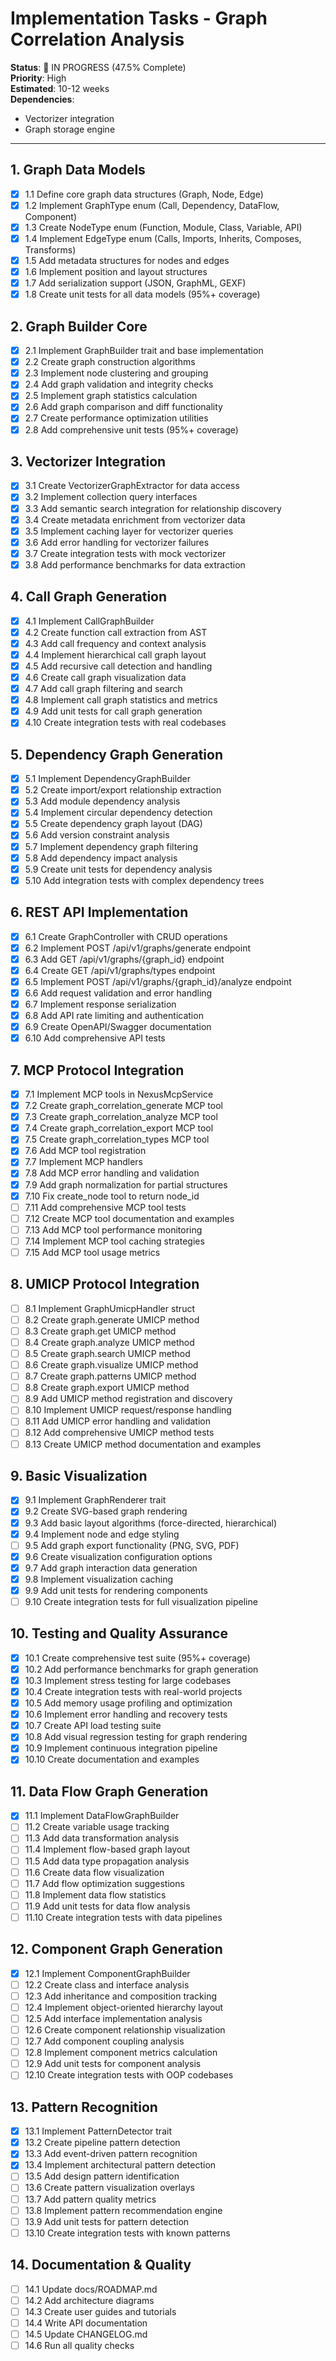 # Implementation Tasks - Graph Correlation Analysis

**Status**: 🔄 IN PROGRESS (47.5% Complete)  
**Priority**: High  
**Estimated**: 10-12 weeks  
**Dependencies**: 
- Vectorizer integration
- Graph storage engine

---

## 1. Graph Data Models

- [x] 1.1 Define core graph data structures (Graph, Node, Edge)
- [x] 1.2 Implement GraphType enum (Call, Dependency, DataFlow, Component)
- [x] 1.3 Create NodeType enum (Function, Module, Class, Variable, API)
- [x] 1.4 Implement EdgeType enum (Calls, Imports, Inherits, Composes, Transforms)
- [x] 1.5 Add metadata structures for nodes and edges
- [x] 1.6 Implement position and layout structures
- [x] 1.7 Add serialization support (JSON, GraphML, GEXF)
- [x] 1.8 Create unit tests for all data models (95%+ coverage)

## 2. Graph Builder Core

- [x] 2.1 Implement GraphBuilder trait and base implementation
- [x] 2.2 Create graph construction algorithms
- [x] 2.3 Implement node clustering and grouping
- [x] 2.4 Add graph validation and integrity checks
- [x] 2.5 Implement graph statistics calculation
- [x] 2.6 Add graph comparison and diff functionality
- [x] 2.7 Create performance optimization utilities
- [x] 2.8 Add comprehensive unit tests (95%+ coverage)

## 3. Vectorizer Integration

- [x] 3.1 Create VectorizerGraphExtractor for data access
- [x] 3.2 Implement collection query interfaces
- [x] 3.3 Add semantic search integration for relationship discovery
- [x] 3.4 Create metadata enrichment from vectorizer data
- [x] 3.5 Implement caching layer for vectorizer queries
- [x] 3.6 Add error handling for vectorizer failures
- [x] 3.7 Create integration tests with mock vectorizer
- [x] 3.8 Add performance benchmarks for data extraction

## 4. Call Graph Generation

- [x] 4.1 Implement CallGraphBuilder
- [x] 4.2 Create function call extraction from AST
- [x] 4.3 Add call frequency and context analysis
- [x] 4.4 Implement hierarchical call graph layout
- [x] 4.5 Add recursive call detection and handling
- [x] 4.6 Create call graph visualization data
- [x] 4.7 Add call graph filtering and search
- [x] 4.8 Implement call graph statistics and metrics
- [x] 4.9 Add unit tests for call graph generation
- [x] 4.10 Create integration tests with real codebases

## 5. Dependency Graph Generation

- [x] 5.1 Implement DependencyGraphBuilder
- [x] 5.2 Create import/export relationship extraction
- [x] 5.3 Add module dependency analysis
- [x] 5.4 Implement circular dependency detection
- [x] 5.5 Create dependency graph layout (DAG)
- [x] 5.6 Add version constraint analysis
- [x] 5.7 Implement dependency graph filtering
- [x] 5.8 Add dependency impact analysis
- [x] 5.9 Create unit tests for dependency analysis
- [x] 5.10 Add integration tests with complex dependency trees

## 6. REST API Implementation

- [x] 6.1 Create GraphController with CRUD operations
- [x] 6.2 Implement POST /api/v1/graphs/generate endpoint
- [x] 6.3 Add GET /api/v1/graphs/{graph_id} endpoint
- [x] 6.4 Create GET /api/v1/graphs/types endpoint
- [x] 6.5 Implement POST /api/v1/graphs/{graph_id}/analyze endpoint
- [x] 6.6 Add request validation and error handling
- [x] 6.7 Implement response serialization
- [x] 6.8 Add API rate limiting and authentication
- [x] 6.9 Create OpenAPI/Swagger documentation
- [x] 6.10 Add comprehensive API tests

## 7. MCP Protocol Integration

- [x] 7.1 Implement MCP tools in NexusMcpService
- [x] 7.2 Create graph_correlation_generate MCP tool
- [x] 7.3 Create graph_correlation_analyze MCP tool
- [x] 7.4 Create graph_correlation_export MCP tool
- [x] 7.5 Create graph_correlation_types MCP tool
- [x] 7.6 Add MCP tool registration
- [x] 7.7 Implement MCP handlers
- [x] 7.8 Add MCP error handling and validation
- [x] 7.9 Add graph normalization for partial structures
- [x] 7.10 Fix create_node tool to return node_id
- [ ] 7.11 Add comprehensive MCP tool tests
- [ ] 7.12 Create MCP tool documentation and examples
- [ ] 7.13 Add MCP tool performance monitoring
- [ ] 7.14 Implement MCP tool caching strategies
- [ ] 7.15 Add MCP tool usage metrics

## 8. UMICP Protocol Integration

- [ ] 8.1 Implement GraphUmicpHandler struct
- [ ] 8.2 Create graph.generate UMICP method
- [ ] 8.3 Create graph.get UMICP method
- [ ] 8.4 Create graph.analyze UMICP method
- [ ] 8.5 Create graph.search UMICP method
- [ ] 8.6 Create graph.visualize UMICP method
- [ ] 8.7 Create graph.patterns UMICP method
- [ ] 8.8 Create graph.export UMICP method
- [ ] 8.9 Add UMICP method registration and discovery
- [ ] 8.10 Implement UMICP request/response handling
- [ ] 8.11 Add UMICP error handling and validation
- [ ] 8.12 Add comprehensive UMICP method tests
- [ ] 8.13 Create UMICP method documentation and examples

## 9. Basic Visualization

- [x] 9.1 Implement GraphRenderer trait
- [x] 9.2 Create SVG-based graph rendering
- [x] 9.3 Add basic layout algorithms (force-directed, hierarchical)
- [x] 9.4 Implement node and edge styling
- [ ] 9.5 Add graph export functionality (PNG, SVG, PDF)
- [x] 9.6 Create visualization configuration options
- [x] 9.7 Add graph interaction data generation
- [x] 9.8 Implement visualization caching
- [x] 9.9 Add unit tests for rendering components
- [ ] 9.10 Create integration tests for full visualization pipeline

## 10. Testing and Quality Assurance

- [x] 10.1 Create comprehensive test suite (95%+ coverage)
- [x] 10.2 Add performance benchmarks for graph generation
- [x] 10.3 Implement stress testing for large codebases
- [x] 10.4 Create integration tests with real-world projects
- [x] 10.5 Add memory usage profiling and optimization
- [x] 10.6 Implement error handling and recovery tests
- [x] 10.7 Create API load testing suite
- [x] 10.8 Add visual regression testing for graph rendering
- [x] 10.9 Implement continuous integration pipeline
- [x] 10.10 Create documentation and examples

## 11. Data Flow Graph Generation

- [x] 11.1 Implement DataFlowGraphBuilder
- [ ] 11.2 Create variable usage tracking
- [ ] 11.3 Add data transformation analysis
- [ ] 11.4 Implement flow-based graph layout
- [ ] 11.5 Add data type propagation analysis
- [ ] 11.6 Create data flow visualization
- [ ] 11.7 Add flow optimization suggestions
- [ ] 11.8 Implement data flow statistics
- [ ] 11.9 Add unit tests for data flow analysis
- [ ] 11.10 Create integration tests with data pipelines

## 12. Component Graph Generation

- [x] 12.1 Implement ComponentGraphBuilder
- [ ] 12.2 Create class and interface analysis
- [ ] 12.3 Add inheritance and composition tracking
- [ ] 12.4 Implement object-oriented hierarchy layout
- [ ] 12.5 Add interface implementation analysis
- [ ] 12.6 Create component relationship visualization
- [ ] 12.7 Add component coupling analysis
- [ ] 12.8 Implement component metrics calculation
- [ ] 12.9 Add unit tests for component analysis
- [ ] 12.10 Create integration tests with OOP codebases

## 13. Pattern Recognition

- [x] 13.1 Implement PatternDetector trait
- [x] 13.2 Create pipeline pattern detection
- [x] 13.3 Add event-driven pattern recognition
- [x] 13.4 Implement architectural pattern detection
- [ ] 13.5 Add design pattern identification
- [ ] 13.6 Create pattern visualization overlays
- [ ] 13.7 Add pattern quality metrics
- [ ] 13.8 Implement pattern recommendation engine
- [ ] 13.9 Add unit tests for pattern detection
- [ ] 13.10 Create integration tests with known patterns

## 14. Documentation & Quality

- [ ] 14.1 Update docs/ROADMAP.md
- [ ] 14.2 Add architecture diagrams
- [ ] 14.3 Create user guides and tutorials
- [ ] 14.4 Write API documentation
- [ ] 14.5 Update CHANGELOG.md
- [ ] 14.6 Run all quality checks
